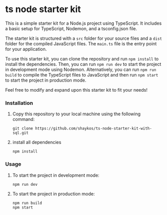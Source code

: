 # ts node starter kit

This is a simple starter kit for a Node.js project using TypeScript. It includes a basic setup for TypeScript, Nodemon, and a tsconfig.json file. 

The starter kit is structured with a `src` folder for your source files and a `dist` folder for the compiled JavaScript files. The `main.ts` file is the entry point for your application.

To use this starter kit, you can clone the repository and run `npm install` to install the dependencies. Then, you can run `npm run dev` to start the project in development mode using Nodemon. Alternatively, you can run `npm run build` to compile the TypeScript files to JavaScript and then run `npm start` to start the project in production mode.

Feel free to modify and expand upon this starter kit to fit your needs!

### Installation

1. Copy this repository to your local machine using the following command:
    ```
    git clone https://github.com/shaykos/ts-node-starter-kit-with-sql.git
    ```

2. install all dependencies 
    ```
    npm install
    ```

### Usage

1. To start the project in development mode:
    ```
    npm run dev
    ```

2. To start the project in production mode:
    ```
    npm run build
    npm start
    ```



